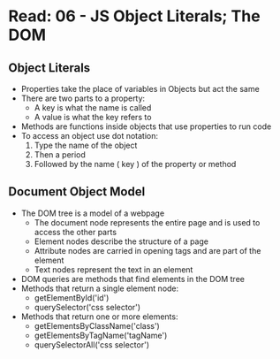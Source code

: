 # Read: 06 - JS Object Literals; The DOM

## Object Literals
* Properties take the place of variables in Objects but act the same
* There are two parts to a property:
  * A key is what the name is called
  * A value is what the key refers to
* Methods are functions inside objects that use properties to run code
* To access an object use dot notation:
  1. Type the name of the object
  2. Then a period
  3. Followed by the name ( key ) of the property or method

## Document Object Model
* The DOM tree is a model of a webpage
  * The document node represents the entire page and is used to access the other parts
  * Element nodes describe the structure of a page
  * Attribute nodes are carried in opening tags and are part of the element
  * Text nodes represent the text in an element
* DOM queries are methods that find elements in the DOM tree
* Methods that return a single element node:
  * getElementById('id')
  * querySelector('css selector')
* Methods that return one or more elements:
  * getElementsByClassName('class')
  * getElementsByTagName('tagName')
  * querySelectorAll('css selector')